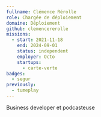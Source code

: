 ```yaml
---
fullname: Clémence Rérolle
role: Chargée de déploiement
domaine: Déploiement
github: clemencererolle
missions:
  - start: 2021-11-18
    end: 2024-09-01
    status: independent
    employer: Octo
    startups:
      - carte-verte
badges:
  - segur
previously:
  - tumeplay
---
```

Business developer et podcasteuse